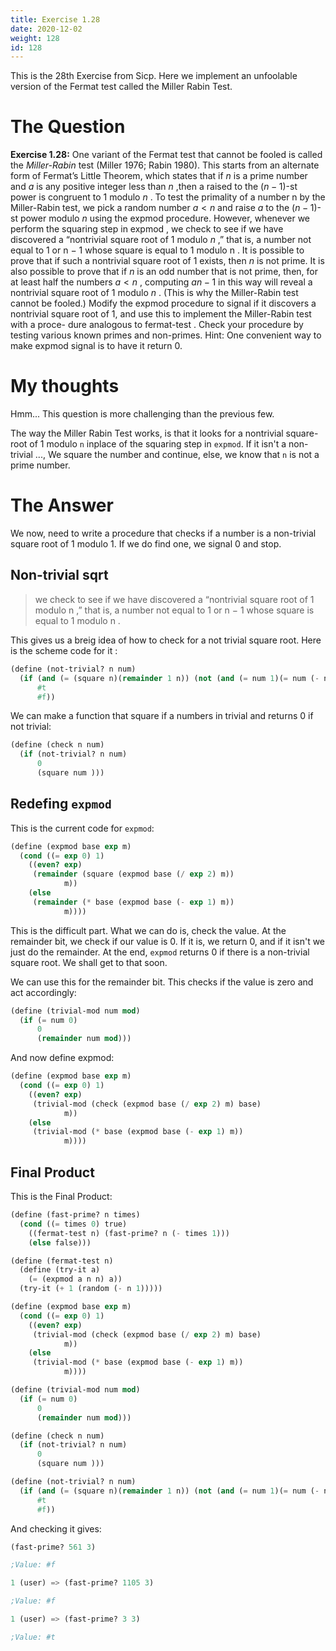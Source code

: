 ```yaml
---
title: Exercise 1.28
date: 2020-12-02
weight: 128
id: 128
---
```


This is the 28th Exercise from Sicp. Here we implement an unfoolable
version of the Fermat test called the Miller Rabin Test.

# The Question

**Exercise 1.28:** One variant of the Fermat test that cannot be fooled
is called the *Miller-Rabin* test (Miller 1976; Rabin 1980). This starts
from an alternate form of Fermat’s Little Theorem, which states
that if $n$ is a prime number and $a$ is any positive integer less than $n$
,then a raised to the $( n − 1)$-st power is congruent to 1 modulo *n* . To
test the primality of a number n by the Miller-Rabin test, we pick a
random number $a < n$ and raise $a$ to the $( n − 1)$-st power modulo
$n$ using the expmod procedure. However, whenever we perform the
squaring step in expmod , we check to see if we have discovered a
“nontrivial square root of 1 modulo $n$ ,” that is, a number not equal
to 1 or n − 1 whose square is equal to 1 modulo n . It is possible to
prove that if such a nontrivial square root of 1 exists, then $n$ is not
prime. It is also possible to prove that if $n$ is an odd number that
is not prime, then, for at least half the numbers $a < n$ , computing
$a n− 1$ in this way will reveal a nontrivial square root of 1 modulo $n$ .
(This is why the Miller-Rabin test cannot be fooled.) Modify the
expmod procedure to signal if it discovers a nontrivial square root
of 1, and use this to implement the Miller-Rabin test with a proce-
dure analogous to fermat-test . Check your procedure by testing
various known primes and non-primes. Hint: One convenient way
to make expmod signal is to have it return 0.

# My thoughts

Hmm... This question is more challenging than the previous few. 

The way the Miller Rabin Test works, is that it looks for a nontrivial
square-root of 1 modulo `n` inplace of the squaring step in
`expmod`. If it isn't a non-trivial ..., We square the number and
continue, else, we know that `n` is not a prime number. 

# The Answer

We now, need to write a procedure that checks if a number is a
non-trivial square root of 1 modulo 1. If we do find one, we signal 0
and stop.

## Non-trivial sqrt

> we check to see if we have discovered a
> “nontrivial square root of 1 modulo n ,” that is, a number not equal
> to 1 or n − 1 whose square is equal to 1 modulo n .

This gives us a breig idea of how to check for a not trivial square
root. Here is the scheme code for it :

```scheme
(define (not-trivial? n num)
  (if (and (= (square n)(remainder 1 n)) (not (and (= num 1)(= num (- n 1)))))
      #t
      #f))
```

We can make a function that square if a numbers in trivial and returns
0 if not trivial:

```scheme
(define (check n num)
  (if (not-trivial? n num)
      0
      (square num )))
```

## Redefing `expmod`

This is the current code for `expmod`:

```scheme
(define (expmod base exp m)
  (cond ((= exp 0) 1)
	((even? exp)
	 (remainder (square (expmod base (/ exp 2) m))
		    m))
	(else
	 (remainder (* base (expmod base (- exp 1) m))
		    m))))
```

This is the difficult part. What we can do is, check the value. At the remainder bit,
we check if our value is 0. If it is, we return 0, and if it isn't we
just do the remainder. At the end, `expmod` returns 0 if there is a
non-trivial square root. We shall get to that soon.

We can use this for the remainder bit. This checks if the value is
zero and act accordingly:

```scheme
(define (trivial-mod num mod)
  (if (= num 0)
      0
      (remainder num mod)))
```

And now define expmod:

``` scheme
(define (expmod base exp m)
  (cond ((= exp 0) 1)
	((even? exp)
	 (trivial-mod (check (expmod base (/ exp 2) m) base)
		    m))
	(else
	 (trivial-mod (* base (expmod base (- exp 1) m))
		    m))))
```

## Final Product

This is the Final Product:

```scheme
(define (fast-prime? n times)
  (cond ((= times 0) true)
	((fermat-test n) (fast-prime? n (- times 1)))
	(else false)))

(define (fermat-test n)
  (define (try-it a)
    (= (expmod a n n) a))
  (try-it (+ 1 (random (- n 1)))))

(define (expmod base exp m)
  (cond ((= exp 0) 1)
	((even? exp)
	 (trivial-mod (check (expmod base (/ exp 2) m) base)
		    m))
	(else
	 (trivial-mod (* base (expmod base (- exp 1) m))
		    m))))

(define (trivial-mod num mod)
  (if (= num 0)
      0
      (remainder num mod)))

(define (check n num)
  (if (not-trivial? n num)
      0
      (square num )))

(define (not-trivial? n num)
  (if (and (= (square n)(remainder 1 n)) (not (and (= num 1)(= num (- n 1)))))
      #t
      #f))
```

And checking it gives:

```scheme
(fast-prime? 561 3)

;Value: #f

1 (user) => (fast-prime? 1105 3)

;Value: #f

1 (user) => (fast-prime? 3 3)

;Value: #t
```
